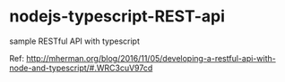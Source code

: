 # nodejs-typescript-REST-api
sample RESTful API with typescript

Ref: http://mherman.org/blog/2016/11/05/developing-a-restful-api-with-node-and-typescript/#.WRC3cuV97cd
